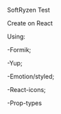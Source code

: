 SoftRyzen Test

Create on React

Using:

-Formik;

-Yup;

-Emotion/styled;

-React-icons;

-Prop-types
